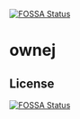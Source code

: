 [![FOSSA Status](https://app.fossa.com/api/projects/git%2Bgithub.com%2FMADO11%2Fownej.svg?type=shield)](https://app.fossa.com/projects/git%2Bgithub.com%2FMADO11%2Fownej?ref=badge_shield)

# ownej

## License
[![FOSSA Status](https://app.fossa.com/api/projects/git%2Bgithub.com%2FMADO11%2Fownej.svg?type=large)](https://app.fossa.com/projects/git%2Bgithub.com%2FMADO11%2Fownej?ref=badge_large)